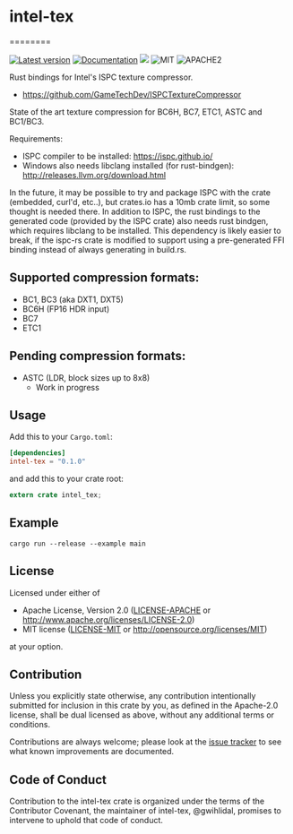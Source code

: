 # intel-tex
========

[![Latest version](https://img.shields.io/crates/v/intel-tex.svg)](https://crates.io/crates/intel-tex)
[![Documentation](https://docs.rs/intel-tex/badge.svg)](https://docs.rs/intel-tex)
[![](https://tokei.rs/b1/github/gwihlidal/intel-tex-rs)](https://github.com/gwihlidal/intel-tex-rs)
![MIT](https://img.shields.io/badge/license-MIT-blue.svg)
![APACHE2](https://img.shields.io/badge/license-APACHE2-blue.svg)

Rust bindings for Intel's ISPC texture compressor.

* https://github.com/GameTechDev/ISPCTextureCompressor

State of the art texture compression for BC6H, BC7, ETC1, ASTC and BC1/BC3.

Requirements:

* ISPC compiler to be installed: https://ispc.github.io/
* Windows also needs libclang installed (for rust-bindgen): http://releases.llvm.org/download.html

In the future, it may be possible to try and package ISPC with the crate (embedded, curl'd, etc..), but crates.io has a 10mb crate limit, so some thought is needed there. In addition to ISPC, the rust bindings to the generated code (provided by the ISPC crate) also needs rust bindgen, which requires libclang to be installed. This dependency is likely easier to break, if the ispc-rs crate is modified to support using a pre-generated FFI binding instead of always generating in build.rs.

## Supported compression formats:

* BC1, BC3 (aka DXT1, DXT5)
* BC6H (FP16 HDR input)
* BC7
* ETC1

## Pending compression formats:

* ASTC (LDR, block sizes up to 8x8)
    * Work in progress

## Usage

Add this to your `Cargo.toml`:

```toml
[dependencies]
intel-tex = "0.1.0"
```

and add this to your crate root:

```rust
extern crate intel_tex;
```

## Example

```shell
cargo run --release --example main
```

## License

Licensed under either of

 * Apache License, Version 2.0 ([LICENSE-APACHE](LICENSE-APACHE) or http://www.apache.org/licenses/LICENSE-2.0)
 * MIT license ([LICENSE-MIT](LICENSE-MIT) or http://opensource.org/licenses/MIT)

at your option.

## Contribution

Unless you explicitly state otherwise, any contribution intentionally submitted
for inclusion in this crate by you, as defined in the Apache-2.0 license, shall
be dual licensed as above, without any additional terms or conditions.

Contributions are always welcome; please look at the [issue tracker](https://github.com/gwihlidal/intel-tex-rs/issues) to see what
known improvements are documented.

## Code of Conduct

Contribution to the intel-tex crate is organized under the terms of the
Contributor Covenant, the maintainer of intel-tex, @gwihlidal, promises to
intervene to uphold that code of conduct.